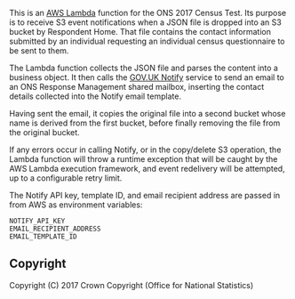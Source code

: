 This is an [AWS Lambda](https://aws.amazon.com/lambda/) function for the ONS 2017 Census Test. Its purpose is to receive S3 event notifications when a JSON file is dropped into an S3 bucket by Respondent Home. That file contains the contact information submitted by an individual requesting an individual census questionnaire to be sent to them.

The Lambda function collects the JSON file and parses the content into a business object.
It then calls the [GOV.UK Notify](https://www.notifications.service.gov.uk/) service to send an email to an ONS Response Management shared mailbox, inserting the contact details collected into the Notify email template.

Having sent the email, it copies the original file into a second bucket whose name is derived from the first bucket, before finally removing the file from the original bucket.

If any errors occur in calling Notify, or in the copy/delete S3 operation, the Lambda function will throw a runtime exception that will be caught by the AWS Lambda execution framework, and event redelivery will be attempted, up to a configurable retry limit.

The Notify API key, template ID, and email recipient address are passed in from AWS as environment variables:

```
NOTIFY_API_KEY
EMAIL_RECIPIENT_ADDRESS
EMAIL_TEMPLATE_ID
```

## Copyright
Copyright (C) 2017 Crown Copyright (Office for National Statistics)
